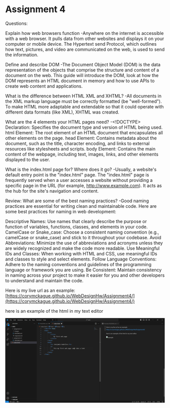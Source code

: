 # Assignment 4

Questions:

Explain how web browsers function
-Anywhere on the internet is accessible with a web browser. It pulls data from other websites and displays it on your computer or mobile device. The Hypertext send Protocol, which outlines how text, pictures, and video are communicated on the web, is used to send the information.


Define and describe DOM
-The Document Object Model (DOM) is the data representation of the objects that comprise the structure and content of a document on the web. This guide will introduce the DOM, look at how the DOM represents an HTML document in memory and how to use APIs to create web content and applications.

What is the difference between HTML XML and XHTML? 
-All documents in the XML markup language must be correctly formatted (be "well-formed"). To make HTML more adaptable and extendable so that it could operate with different data formats (like XML), XHTML was created.


What are the 4 elements your HTML pages need? 
-<!DOCTYPE> Declaration: Specifies the document type and version of HTML being used.
html Element: The root element of an HTML document that encapsulates all other elements on the page.
head Element: Contains metadata about the document, such as the title, character encoding, and links to external resources like stylesheets and scripts.
body Element: Contains the main content of the webpage, including text, images, links, and other elements displayed to the user.

What is the index.html page for? Where does it go? 
-Usually, a website's default entry point is the "index.html" page. The "index.html" page is frequently served when a user accesses a website without providing a specific page in the URL (for example, http://www.example.com). It acts as the hub for the site's navigation and content.

Review: What are some of the best naming practices?
-Good naming practices are essential for writing clean and maintainable code. Here are some best practices for naming in web development:

Descriptive Names: Use names that clearly describe the purpose or function of variables, functions, classes, and elements in your code.
CamelCase or Snake_case: Choose a consistent naming convention (e.g., camelCase or snake_case) and stick to it throughout your codebase.
Avoid Abbreviations: Minimize the use of abbreviations and acronyms unless they are widely recognized and make the code more readable.
Use Meaningful IDs and Classes: When working with HTML and CSS, use meaningful IDs and classes to style and select elements.
Follow Language Conventions: Adhere to the naming conventions and guidelines of the programming language or framework you are using.
Be Consistent: Maintain consistency in naming across your project to make it easier for you and other developers to understand and maintain the code.



Here is my live url as an example: 
[https://corymckague.github.io/WebDesignHw/Assignment4/](https://corymckague.github.io/WebDesignHw/Assignment4/)

here is an example of the html in my text editor

![example](./images/example.png)